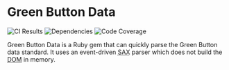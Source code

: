 # Green Button Data

![CI Results](https://img.shields.io/circleci/project/VerdigrisTech/green-button-data.svg)
![Dependencies](https://img.shields.io/gemnasium/VerdigrisTech/green-button-data.svg)
![Code Coverage](https://img.shields.io/codecov/c/github/VerdigrisTech/green-button-data.svg)

Green Button Data is a Ruby gem that can quickly parse the Green Button data
standard. It uses an event-driven <abbr title="Simple API for XML">SAX</abbr>
parser which does not build the <abbr title="Document Object Model">DOM</abbr>
in memory.
